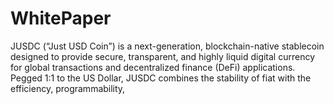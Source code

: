 # WhitePaper
JUSDC (“Just USD Coin”) is a next-generation, blockchain-native stablecoin designed to provide secure, transparent, and highly liquid digital currency for global transactions and decentralized finance (DeFi) applications. Pegged 1:1 to the US Dollar, JUSDC combines the stability of fiat with the efficiency, programmability,
